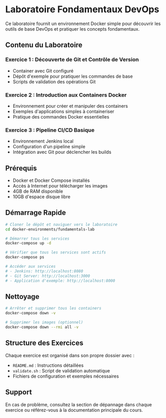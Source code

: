 # Laboratoire Fondamentaux DevOps

Ce laboratoire fournit un environnement Docker simple pour découvrir les outils de base DevOps et pratiquer les concepts fondamentaux.

## Contenu du Laboratoire

### Exercice 1 : Découverte de Git et Contrôle de Version
- Container avec Git configuré
- Dépôt d'exemple pour pratiquer les commandes de base
- Scripts de validation des opérations Git

### Exercice 2 : Introduction aux Containers Docker
- Environnement pour créer et manipuler des containers
- Exemples d'applications simples à containeriser
- Pratique des commandes Docker essentielles

### Exercice 3 : Pipeline CI/CD Basique
- Environnement Jenkins local
- Configuration d'un pipeline simple
- Intégration avec Git pour déclencher les builds

## Prérequis

- Docker et Docker Compose installés
- Accès à Internet pour télécharger les images
- 4GB de RAM disponible
- 10GB d'espace disque libre

## Démarrage Rapide

```bash
# Cloner le dépôt et naviguer vers le laboratoire
cd docker-environments/fundamentals-lab

# Démarrer tous les services
docker-compose up -d

# Vérifier que tous les services sont actifs
docker-compose ps

# Accéder aux services
# - Jenkins: http://localhost:8080
# - Git Server: http://localhost:3000
# - Application d'exemple: http://localhost:8000
```

## Nettoyage

```bash
# Arrêter et supprimer tous les containers
docker-compose down -v

# Supprimer les images (optionnel)
docker-compose down --rmi all -v
```

## Structure des Exercices

Chaque exercice est organisé dans son propre dossier avec :
- `README.md` : Instructions détaillées
- `validate.sh` : Script de validation automatique
- Fichiers de configuration et exemples nécessaires

## Support

En cas de problème, consultez la section de dépannage dans chaque exercice ou référez-vous à la documentation principale du cours.